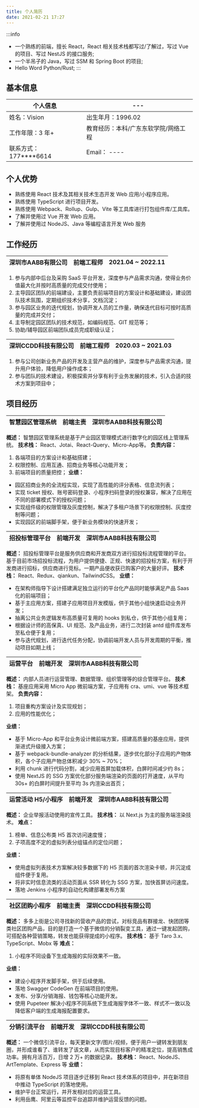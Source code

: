 ```yaml
---
title: 个人简历
date: 2021-02-21 17:27
---
```


:::info
- 一个熟练的前端，擅长 React，React 相关技术栈都写过/了解过，写过 Vue 的项目、写过 NestJS 的接口服务;
- 一个半吊子的 Java，写过 SSM 和 Spring Boot 的项目;
- Hello Word Python/Rust;
:::
## 基本信息
| 个人信息 | --- |
| --- | --- |
| 姓名：Vision | 出生年月：1996.02 |
| 工作年限：3 年+ | 教育经历：本科/广东东软学院/网络工程 |
| 联系方式：177****6614 | Email： ---- |

## 个人优势

- 熟练使用 React 技术及其相关技术生态开发 Web 应用/小程序应用。
- 熟练使用 TypeScript 进行项目开发。
- 熟练使用 Webpack、Rollup、Gulp、Vite 等工具库进行打包组件库/工具库。
- 了解并使用过 Vue 开发 Web 应用。
- 了解并使用过 NodeJS、Java 等编程语言开发 Web 服务

## 工作经历
| **深圳市AABB有限公司** | **前端工程师** | **2021.04 ~ 2022.11** |
| --- | --- | --- |

1. 参与内部中后台及采购 SaaS 平台开发，深度参与产品需求沟通，使得业务价值最大化并按时高质量的完成交付使用；
2. 主导园区团队的前端建设，主要负责前端项目的方案设计和基础建设，建设团队技术氛围，定期组织技术分享，文档沉淀；
3. 参与园区业务的迭代规划，协调开发人员的工作量，确保迭代目标可按时高质量的完成并交付；
4. 主导制定园区团队的技术规范，如编码规范、GIT 规范等；
5. 协助/辅导园区前端团队成员完成职级认证；

| **深圳CCDD科技有限公司** | **前端工程师** | **2020.03 ~ 2021.03** |
| --- | --- | --- |

1. 参与公司创新业务产品的开发及主营产品的维护，深度参与产品需求沟通，提升用户体验，降低用户操作成本；
2. 参与团队的技术建设，积极探索并分享有利于业务发展的技术，引入合适的技术方案到项目中；

## 项目经历
| **智慧园区管理系统** | **前端主责** | **深圳市AABB科技有限公司** |
| --- | --- | --- |
**概述：** 智慧园区管理系统是基于产业园区管理模式进行数字化的园区线上管理系统。
**技术栈：** React、Jotai、React-Query、Micro-App等。
**负责内容：**
1. 各端项目的方案设计和基础搭建；
2. 权限控制、应用互通、招商业务等核心功能开发；
3. 前端项目的质量把控；
**业绩：**
- 园区招商业务的全流程实现，实现了高性能的评分表格、信息流列表；
- 实现 ticket 授权、账号密码登录、小程序扫码登录的授权兼容，解决了应用在不同的部署模式下的授权问题；
- 实现组件级的权限管理及灰度控制，解决了多租户场景下的权限控制、灰度控制等问题；
- 实现园区的前端脚手架，便于新业务模块的快速开发；


| **招投标管理平台** | **前端开发** | **深圳市AABB科技有限公司** |
| --- | --- | --- |
**概述：** 招投标管理平台是服务供应商和开发商双方进行招投标流程管理的平台。基于目前市场招投标流程，为用户提供便捷、正规、快速的招投标方案，有利于开发商进行招标，供应商进行竞标。一期产品便收获已购客户的大量好评。
**技术栈：** React、Redux、qiankun、TailwindCSS。
**业绩：**
- 在架构师指导下设计搭建满足独立运行的平台化产品同时能够满足产品 Saas 化的前端项目；
- 基于主应用方案，搭建子应用项目开发模版，供于其他小组快速启动业务开发；
- 抽离公共业务逻辑发布高质量可复用的 hooks 到私仓，供于其他小组复用；
- 根据设计师的高保真、UI 规范、及产品业务，进行二次封装 antd 组件库发布至私仓便于复用；
- 参与迭代规划，进行迭代任务分配，协调前端开发人员与开发周期的平衡，推动项目如期上线；


| **运营平台** | **前端开发** | **深圳市AABB科技有限公司** |
| --- | --- | --- |
**概述：** 内部人员进行运营管理、数据管理、组织管理等的综合管理平台。
**技术栈：** 基座应用采用 Micro App 微前端方案，子应用有 cra、umi、vue 等技术框架。
**负责内容：**
1. 项目重构方案设计及实现规划；
2. 应用的性能优化；

**业绩：**
- 基于 Micro-App 和平台业务设计微前端方案，搭建高质量的基座应用，提供渐进式升级接入方案；
- 基于 webpack-bundle-analyzer 的分析结果，逐步优化部分子应用的产物体积，各个子应用产物总体积减少 30% ~ 70%；
- 利用 chunk 进行代码分割，减少应用首屏加载体积，白屏时间减少约 8s；
- 使用 NextJS 的 SSG 方案优化部分服务端渲染的页面的打开速度，从平均 30s+ 的白屏时间提升至平均 3s 内渲染出首页；

| **运营活动 H5/小程序** | **前端开发** | **深圳市AABB科技有限公司** |
| --- | --- | --- |
**概述：** 企业举报活动使用的宣传工具。
**技术栈：** 以 Next.js 为主的服务端渲染技术。
**难点：**
1. 榜单、信息公布类 H5 首次访问速度慢；
2. 子项高度不定的虚拟列表分组锚点的定位问题；

**业绩：**
- 使用虚拟列表技术方案解决较多数据下的 H5 页面的首次渲染卡顿，并沉淀成组件便于复用。
- 将非实时信息流类的活动页面从 SSR 转化为 SSG 方案，加快首屏访问速度。
- 落地 Jenkins 小程序的自动化构建部署发布方案


| **社区团购小程序** | **前端主责** | **深圳CCDD科技有限公司** |
| --- | --- | --- |
**概述：** 多多上街是公司寻找新的营收产品的尝试，对标竞品有群接龙、快团团等类社区团购产品，目的是打造一个基于微信的分销裂变工具，通过一键发起团购，可搭配各种营销策略，转发也能获得提成的小程序。
**技术栈：** 基于 Taro 3.x、TypeScript、Mobx 等
**难点：**
1. 小程序不同设备下生成海报的实际效果不一致。

**业绩：**
- 建设小程序开发脚手架，供于后续使用。
- 落地 Swagger CodeGen 在前端项目的使用。
- 发布、分享/分销海报、钱包等核心功能开发。
- 使用 Pupeteer 解决小程序不同系统下生成海报字体不一致、样式不一致以及降低客户端的生成海报配置要求。


| **分销引流平台** | **前端开发** | **深圳CCDD科技有限公司** |
| --- | --- | --- |
**概述：** 一个微信引流平台，每天更新文字/图片/视频，便于用户一键转发到朋友圈，并形成谁看了、谁转发了该文章，从而实现目标客户的精准定位，提高销售成功率。拥有月活百万，日增 2 万+ 的数据记录。
**技术栈：** React、NodeJS、ArtTemplate、Express 等
**业绩：**
- 将原有单体 NodeJS 项目逐步迁移到 React 技术体系的项目中，并在新项目中推动 TypeScript 的落地使用。
- 维护平台正常运行，并开发相对应的运营工具。
- 利用岳鹰、阿里云等监控平台追踪并维护运营反馈的问题。



